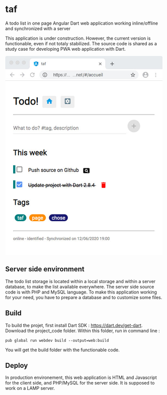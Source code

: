 # taf
A todo list in one page Angular Dart web application working inline/offline and synchronized with a server

This application is under construction. However, the current version is functionable, even if not totaly stabilized. The source code is shared as a study case for developing PWA web application with Dart.

![Home](capture/home.jpg?raw=true "home")

## Server side environment
The todo list storage is located within a local storage and within a server database, to make the list available everywhere. The server side source code is with PHP and MySQL language. To make this application working for your need, you have to prepare a database and to customize some files.

## Build
To build the projet, first install Dart SDK : https://dart.dev/get-dart. Download the project_code folder. Within this folder,  run in command line : 
```
pub global run webdev build --output=web:build
```
You will get the build folder with the functionable code. 

## Deploy
In production environement, this web application is HTML and Javascript for the client side, and PHP/MySQL for the server side. It is supposed to work on a LAMP server.

